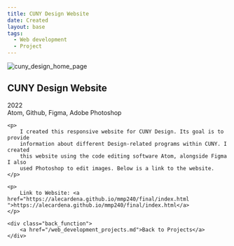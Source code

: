 ```yaml
---
title: CUNY Design Website
date: Created
layout: base
tags:
  - Web development
  - Project
---
```


<div class="project_images">
    <img src="/images/cuny_design_home_page.jpg" alt="cuny_design_home_page">
 </div>

 <div class="project_bio">
    <h2>CUNY Design Website</h2>
    <p>
        2022
        <br>
        Atom, Github, Figma, Adobe Photoshop
    </p>

    <p>
        I created this responsive website for CUNY Design. Its goal is to provide 
        information about different Design-related programs within CUNY. I created 
        this website using the code editing software Atom, alongside Figma I also 
        used Photoshop to edit images. Below is a link to the website.
    </p>

    <p>
        Link to Website: <a href="https://alecardena.github.io/mmp240/final/index.html ">https://alecardena.github.io/mmp240/final/index.html</a>  
    </p>

    <div class="back_function">
        <a href="/web_development_projects.md">Back to Projects</a>
    </div>
 </div>